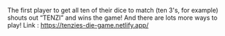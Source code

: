  The first player to get all ten of their dice to match (ten 3's, for example) shouts out “TENZI” and wins the game! And there are lots more ways to play!
 Link : https://tenzies-die-game.netlify.app/

